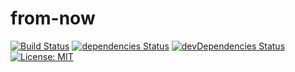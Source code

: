 # from-now

[![Build Status](https://travis-ci.com/pdkpavankumar/from-this-moment.svg?branch=master)](https://travis-ci.org/pdkpavankumar/from-this-moment) [![dependencies Status](https://david-dm.org/pdkpavankumar/from-this-moment/status.svg)](https://david-dm.org/pdkpavankumar/from-this-moment) [![devDependencies Status](https://david-dm.org/pdkpavankumar/from-this-moment/dev-status.svg)](https://david-dm.org/pdkpavankumar/from-this-moment?type=dev) [![License: MIT](https://img.shields.io/badge/License-MIT-blue.svg)](https://opensource.org/licenses/MIT)
